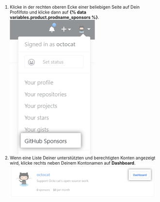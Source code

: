 1. Klicke in der rechten oberen Ecke einer beliebigen Seite auf Dein Profilfoto und klicke dann auf **{% data variables.product.prodname_sponsors %}**. ![Schaltfläche {% data variables.product.prodname_sponsors %}](/assets/images/help/sponsors/access-github-sponsors-dashboard.png)
2. Wenn eine Liste Deiner unterstützten und berechtigten Konten angezeigt wird, klicke rechts neben Deinem Kontonamen auf **Dashboard**. ![Schaltfläche „Developer sponsors dashboard" (Dashboard Entwickler-Sponsoren)](/assets/images/help/sponsors/dev-sponsors-dashboard-button.png)
